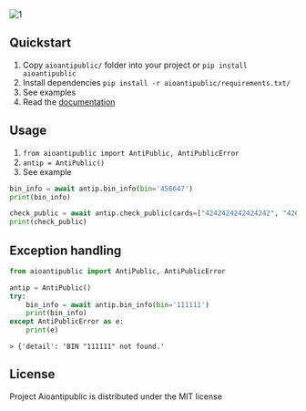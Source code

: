 <img src="https://i.ibb.co/y60NR16/1.jpg" alt="1" border="0" alight="center">

## Quickstart
1. Copy `aioantipublic/` folder into your project or `pip install aioantipublic`
2. Install dependencies `pip install -r aioantipublic/requirements.txt/`
3. See examples
4. Read the [documentation](https://docs.antipublic.cc/)

## Usage
1. `from aioantipublic import AntiPublic, AntiPublicError`
2. `antip = AntiPublic()`
3. See example
``` python
bin_info = await antip.bin_info(bin='456647')
print(bin_info)

check_public = await antip.check_public(cards=["4242424242424242", "4266845237252027"])
print(check_public)
```
## Exception handling

``` python
from aioantipublic import AntiPublic, AntiPublicError

antip = AntiPublic()
try:
	bin_info = await antip.bin_info(bin='111111')
	print(bin_info)
except AntiPublicError as e:
	print(e)
```
`> {'detail': 'BIN "111111" not found.'`

## License

Project Aioantipublic is distributed under the MIT license
